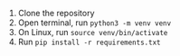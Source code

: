 1. Clone the repository
2. Open terminal, run `python3 -m venv venv`
3. On Linux, run `source venv/bin/activate`
4. Run `pip install -r requirements.txt`
